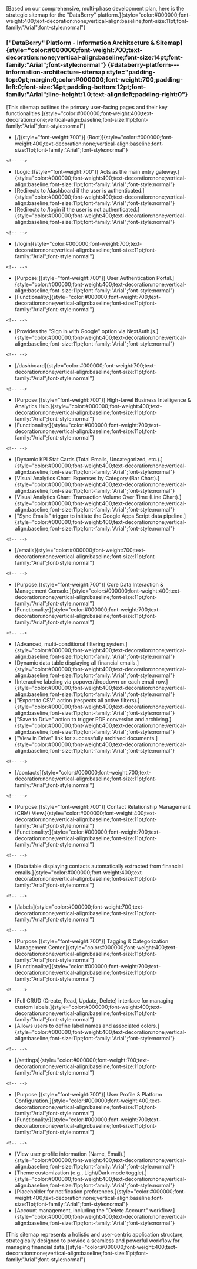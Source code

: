 
[Based on our comprehensive, multi-phase development plan, here is the
strategic sitemap for the \"DataBerry\"
platform.]{style="color:#000000;font-weight:400;text-decoration:none;vertical-align:baseline;font-size:11pt;font-family:\"Arial\";font-style:normal"}

### [\"DataBerry\" Platform - Information Architecture & Sitemap]{style="color:#000000;font-weight:700;text-decoration:none;vertical-align:baseline;font-size:14pt;font-family:\"Arial\";font-style:normal"} {#databerry-platform---information-architecture-sitemap style="padding-top:0pt;margin:0;color:#000000;font-weight:700;padding-left:0;font-size:14pt;padding-bottom:12pt;font-family:\"Arial\";line-height:1.0;text-align:left;padding-right:0"}

[This sitemap outlines the primary user-facing pages and their key
functionalities.]{style="color:#000000;font-weight:400;text-decoration:none;vertical-align:baseline;font-size:11pt;font-family:\"Arial\";font-style:normal"}

-   [/]{style="font-weight:700"}[ (Root)]{style="color:#000000;font-weight:400;text-decoration:none;vertical-align:baseline;font-size:11pt;font-family:\"Arial\";font-style:normal"}

```{=html}
<!-- -->
```
-   [Logic:]{style="font-weight:700"}[ Acts as the main entry
    gateway.]{style="color:#000000;font-weight:400;text-decoration:none;vertical-align:baseline;font-size:11pt;font-family:\"Arial\";font-style:normal"}
-   [Redirects to /dashboard if the user is
    authenticated.]{style="color:#000000;font-weight:400;text-decoration:none;vertical-align:baseline;font-size:11pt;font-family:\"Arial\";font-style:normal"}
-   [Redirects to /login if the user is not
    authenticated.]{style="color:#000000;font-weight:400;text-decoration:none;vertical-align:baseline;font-size:11pt;font-family:\"Arial\";font-style:normal"}

```{=html}
<!-- -->
```
-   [/login]{style="color:#000000;font-weight:700;text-decoration:none;vertical-align:baseline;font-size:11pt;font-family:\"Arial\";font-style:normal"}

```{=html}
<!-- -->
```
-   [Purpose:]{style="font-weight:700"}[ User Authentication
    Portal.]{style="color:#000000;font-weight:400;text-decoration:none;vertical-align:baseline;font-size:11pt;font-family:\"Arial\";font-style:normal"}
-   [Functionality:]{style="color:#000000;font-weight:700;text-decoration:none;vertical-align:baseline;font-size:11pt;font-family:\"Arial\";font-style:normal"}

```{=html}
<!-- -->
```
-   [Provides the \"Sign in with Google\" option via
    NextAuth.js.]{style="color:#000000;font-weight:400;text-decoration:none;vertical-align:baseline;font-size:11pt;font-family:\"Arial\";font-style:normal"}

```{=html}
<!-- -->
```
-   [/dashboard]{style="color:#000000;font-weight:700;text-decoration:none;vertical-align:baseline;font-size:11pt;font-family:\"Arial\";font-style:normal"}

```{=html}
<!-- -->
```
-   [Purpose:]{style="font-weight:700"}[ High-Level Business
    Intelligence & Analytics
    Hub.]{style="color:#000000;font-weight:400;text-decoration:none;vertical-align:baseline;font-size:11pt;font-family:\"Arial\";font-style:normal"}
-   [Functionality:]{style="color:#000000;font-weight:700;text-decoration:none;vertical-align:baseline;font-size:11pt;font-family:\"Arial\";font-style:normal"}

```{=html}
<!-- -->
```
-   [Dynamic KPI Stat Cards (Total Emails, Uncategorized,
    etc.).]{style="color:#000000;font-weight:400;text-decoration:none;vertical-align:baseline;font-size:11pt;font-family:\"Arial\";font-style:normal"}
-   [Visual Analytics Chart: Expenses by Category (Bar
    Chart).]{style="color:#000000;font-weight:400;text-decoration:none;vertical-align:baseline;font-size:11pt;font-family:\"Arial\";font-style:normal"}
-   [Visual Analytics Chart: Transaction Volume Over Time (Line
    Chart).]{style="color:#000000;font-weight:400;text-decoration:none;vertical-align:baseline;font-size:11pt;font-family:\"Arial\";font-style:normal"}
-   [\"Sync Emails\" trigger to initiate the Google Apps Script data
    pipeline.]{style="color:#000000;font-weight:400;text-decoration:none;vertical-align:baseline;font-size:11pt;font-family:\"Arial\";font-style:normal"}

```{=html}
<!-- -->
```
-   [/emails]{style="color:#000000;font-weight:700;text-decoration:none;vertical-align:baseline;font-size:11pt;font-family:\"Arial\";font-style:normal"}

```{=html}
<!-- -->
```
-   [Purpose:]{style="font-weight:700"}[ Core Data Interaction &
    Management
    Console.]{style="color:#000000;font-weight:400;text-decoration:none;vertical-align:baseline;font-size:11pt;font-family:\"Arial\";font-style:normal"}
-   [Functionality:]{style="color:#000000;font-weight:700;text-decoration:none;vertical-align:baseline;font-size:11pt;font-family:\"Arial\";font-style:normal"}

```{=html}
<!-- -->
```
-   [Advanced, multi-conditional filtering
    system.]{style="color:#000000;font-weight:400;text-decoration:none;vertical-align:baseline;font-size:11pt;font-family:\"Arial\";font-style:normal"}
-   [Dynamic data table displaying all financial
    emails.]{style="color:#000000;font-weight:400;text-decoration:none;vertical-align:baseline;font-size:11pt;font-family:\"Arial\";font-style:normal"}
-   [Interactive labeling via popover/dropdown on each email
    row.]{style="color:#000000;font-weight:400;text-decoration:none;vertical-align:baseline;font-size:11pt;font-family:\"Arial\";font-style:normal"}
-   [\"Export to CSV\" action (respects all active
    filters).]{style="color:#000000;font-weight:400;text-decoration:none;vertical-align:baseline;font-size:11pt;font-family:\"Arial\";font-style:normal"}
-   [\"Save to Drive\" action to trigger PDF conversion and
    archiving.]{style="color:#000000;font-weight:400;text-decoration:none;vertical-align:baseline;font-size:11pt;font-family:\"Arial\";font-style:normal"}
-   [\"View in Drive\" link for successfully archived
    documents.]{style="color:#000000;font-weight:400;text-decoration:none;vertical-align:baseline;font-size:11pt;font-family:\"Arial\";font-style:normal"}

```{=html}
<!-- -->
```
-   [/contacts]{style="color:#000000;font-weight:700;text-decoration:none;vertical-align:baseline;font-size:11pt;font-family:\"Arial\";font-style:normal"}

```{=html}
<!-- -->
```
-   [Purpose:]{style="font-weight:700"}[ Contact Relationship Management
    (CRM)
    View.]{style="color:#000000;font-weight:400;text-decoration:none;vertical-align:baseline;font-size:11pt;font-family:\"Arial\";font-style:normal"}
-   [Functionality:]{style="color:#000000;font-weight:700;text-decoration:none;vertical-align:baseline;font-size:11pt;font-family:\"Arial\";font-style:normal"}

```{=html}
<!-- -->
```
-   [Data table displaying contacts automatically extracted from
    financial
    emails.]{style="color:#000000;font-weight:400;text-decoration:none;vertical-align:baseline;font-size:11pt;font-family:\"Arial\";font-style:normal"}

```{=html}
<!-- -->
```
-   [/labels]{style="color:#000000;font-weight:700;text-decoration:none;vertical-align:baseline;font-size:11pt;font-family:\"Arial\";font-style:normal"}

```{=html}
<!-- -->
```
-   [Purpose:]{style="font-weight:700"}[ Tagging & Categorization
    Management
    Center.]{style="color:#000000;font-weight:400;text-decoration:none;vertical-align:baseline;font-size:11pt;font-family:\"Arial\";font-style:normal"}
-   [Functionality:]{style="color:#000000;font-weight:700;text-decoration:none;vertical-align:baseline;font-size:11pt;font-family:\"Arial\";font-style:normal"}

```{=html}
<!-- -->
```
-   [Full CRUD (Create, Read, Update, Delete) interface for managing
    custom
    labels.]{style="color:#000000;font-weight:400;text-decoration:none;vertical-align:baseline;font-size:11pt;font-family:\"Arial\";font-style:normal"}
-   [Allows users to define label names and associated
    colors.]{style="color:#000000;font-weight:400;text-decoration:none;vertical-align:baseline;font-size:11pt;font-family:\"Arial\";font-style:normal"}

```{=html}
<!-- -->
```
-   [/settings]{style="color:#000000;font-weight:700;text-decoration:none;vertical-align:baseline;font-size:11pt;font-family:\"Arial\";font-style:normal"}

```{=html}
<!-- -->
```
-   [Purpose:]{style="font-weight:700"}[ User Profile & Platform
    Configuration.]{style="color:#000000;font-weight:400;text-decoration:none;vertical-align:baseline;font-size:11pt;font-family:\"Arial\";font-style:normal"}
-   [Functionality:]{style="color:#000000;font-weight:700;text-decoration:none;vertical-align:baseline;font-size:11pt;font-family:\"Arial\";font-style:normal"}

```{=html}
<!-- -->
```
-   [View user profile information (Name,
    Email).]{style="color:#000000;font-weight:400;text-decoration:none;vertical-align:baseline;font-size:11pt;font-family:\"Arial\";font-style:normal"}
-   [Theme customization (e.g., Light/Dark mode
    toggle).]{style="color:#000000;font-weight:400;text-decoration:none;vertical-align:baseline;font-size:11pt;font-family:\"Arial\";font-style:normal"}
-   [Placeholder for notification
    preferences.]{style="color:#000000;font-weight:400;text-decoration:none;vertical-align:baseline;font-size:11pt;font-family:\"Arial\";font-style:normal"}
-   [Account management, including the \"Delete Account\"
    workflow.]{style="color:#000000;font-weight:400;text-decoration:none;vertical-align:baseline;font-size:11pt;font-family:\"Arial\";font-style:normal"}

[This sitemap represents a holistic and user-centric application
structure, strategically designed to provide a seamless and powerful
workflow for managing financial
data.]{style="color:#000000;font-weight:400;text-decoration:none;vertical-align:baseline;font-size:11pt;font-family:\"Arial\";font-style:normal"}
